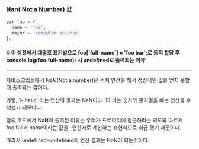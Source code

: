
### Nan( Not a Number) 값
```javascript
var foo = {
  name = 'foo',
  major = 'computer science'
};
```
#### 💡 이 상황에서 대괄호 표기법으로 foo['full-name'] = 'foo bar';로 동적 할당 후 console.log(foo.full-name); 시 undefined로 출력되는 이유

-----


자바스크립트에서 NaN(Not a number)은 수치 연산을 해서 정상적인 값을 얻지 못할 때 출력되는 값이다.

가령, 1-'hello' 라는 연산의 결과는 NaN이다. 1이라는 숫자와 문자열을 빼는 연산을 수행했기 때문이다.

앞의 코드에서 NaN이 출력된 이유는 우리가 프로퍼티에 접근하려는 의도와 다르게 foo.full과 name이라는 값을 -연산자로 계산하는 표현식으로 취급 했기 때문이다.

따라서 undefined-undefined의 연산 결과는 NaN이 되는것이다.
